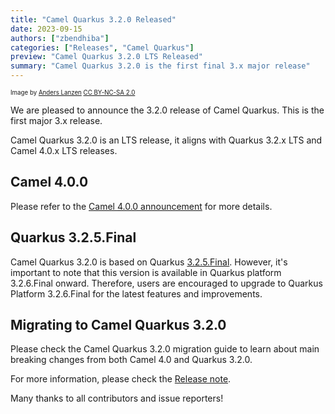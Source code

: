 ```yaml
---
title: "Camel Quarkus 3.2.0 Released"
date: 2023-09-15
authors: ["zbendhiba"]
categories: ["Releases", "Camel Quarkus"]
preview: "Camel Quarkus 3.2.0 LTS Released"
summary: "Camel Quarkus 3.2.0 is the first final 3.x major release"
---
```


<sub><sup>Image by <a href="https://www.flickr.com/photos/lanzen/5984113332">Anders Lanzen</a> <a href="https://creativecommons.org/licenses/by-nc-sa/2.0">CC BY-NC-SA 2.0</a></sup></sub>

We are pleased to announce the 3.2.0 release of Camel Quarkus. This is the first major 3.x release.

Camel Quarkus 3.2.0 is an LTS release, it aligns with Quarkus 3.2.x LTS and Camel 4.0.x LTS releases.

## Camel 4.0.0
Please refer to the [Camel 4.0.0 announcement](/blog/2023/08/RELEASE-4.0.0/) for more details.

## Quarkus 3.2.5.Final
Camel Quarkus 3.2.0 is based on Quarkus [3.2.5.Final](https://quarkus.io/blog/quarkus-3-2-5-final-released/). However, it's important to note that this version is available in Quarkus platform 3.2.6.Final onward. Therefore, users are encouraged to upgrade to Quarkus Platform 3.2.6.Final for the latest features and improvements.

## Migrating to Camel Quarkus 3.2.0
Please check the Camel Quarkus 3.2.0 migration guide to learn about main breaking changes from both Camel 4.0 and Quarkus 3.2.0.

For more information, please check the [Release note](/releases/q-3.2.0/).

Many thanks to all contributors and issue reporters!
